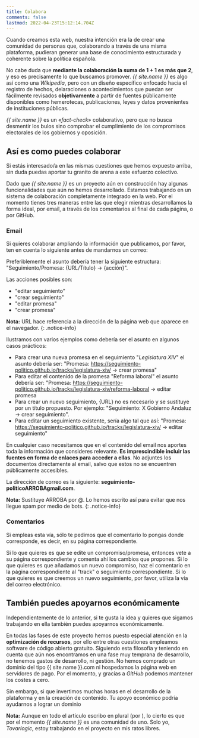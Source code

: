 ```yaml
---
title: Colabora
comments: false
lastmod: 2022-04-23T15:12:14.704Z
---
```


Cuando creamos esta web, nuestra intención era la de crear una comunidad de personas que, colaborando a través de una misma plataforma, pudieran generar una base de conocimiento estructurada y coherente sobre la política española.

No cabe duda que **mediante la colaboración la suma de 1 + 1 es más que 2**, y eso es precisamente lo que buscamos promover. *{{ site.name }}* es algo así como una *Wikipedia*, pero con un diseño específico enfocado hacia el registro de hechos, delaraciones o acontecimientos que puedan ser fácilmente revisados **objetivamente** a partir de fuentes públicamente disponibles como hemerotecas, publicaciones, leyes y datos provenientes de instituciones públicas. 

*{{ site.name }}* es un «*fact-check*» colaborativo, pero que no busca desmentir los bulos sino comprobar el cumplimiento de los compromisos electorales de los gobiernos y oposición. 

## Así es como puedes colaborar
Si estás interesado/a en las mismas cuestiones que hemos expuesto arriba, sin duda puedas aportar tu granito de arena a este esfuerzo colectivo.

Dado que *{{ site.name }}* es un proyecto aún en construcción hay algunas funcionalidades que aún no hemos desarrollado. Estamos trabajando en un sistema de colaboración completamente integrado en la web. Por el momento tienes tres maneras entre las que elegir mientras desarrollamos la forma ideal, por email, a través de los comentarios al final de cada página, o por GitHub.

###  Email
Si quieres colaborar ampliando la información que publicamos, por favor, ten en cuenta lo siguiente antes de mandarnos un correo:

Preferiblemente el asunto debería tener la siguiente estructura: "Seguimiento/Promesa: {URL/Título} -> {acción}".

Las acciones posibles son:
- "editar seguimiento"
- "crear seguimiento"
- "editar promesa"
- "crear promesa"

**Nota:** URL hace referencia a la dirección de la página web que aparece en el navegador.
{: .notice-info}

Ilustramos con varios ejemplos como debería ser el asunto en algunos casos prácticos:
- Para crear una nueva promesa en el seguimiento "*Legislatura XIV*" el asunto debería ser: "Promesa: https://seguimiento-politico.github.io/tracks/legislatura-xiv/ -> crear promesa"
- Para editar el contenido de la promesa "Reforma laboral" el asunto debería ser: "Promesa: https://seguimiento-politico.github.io/tracks/legislatura-xiv/reforma-laboral -> editar promesa
- Para crear un nuevo seguimiento, {URL} no es necesario y se sustituye por un título propuesto. Por ejemplo: "Seguimiento: X Gobierno Andaluz -> crear seguimiento".
- Para editar un seguimiento existente, sería algo tal que así: "Promesa: https://seguimiento-politico.github.io/tracks/legislatura-xiv/ -> editar seguimiento"

En cualquier caso necesitamos que en el contenido del email nos aportes toda la información que consideres relevante. **Es imprescindible incluir las fuentes en forma de enlaces para acceder a ellas**. No adjuntes los documentos directamente al email, salvo que estos no se encuentren públicamente accesibles. 

La dirección de correo es la siguiente: **seguimiento-politico<span class="text-danger">ARROBA</span>gmail.com**. 

**Nota:** Sustituye <span class="text-danger">ARROBA</span> por <span class="text-danger">@</span>. Lo hemos escrito así para evitar que nos llegue spam por medio de bots.
{: .notice-info}

### Comentarios

Si empleas esta vía, sólo te pedimos que el comentario lo pongas donde corresponde, es decir, en su página correspondiente.

Si lo que quieres es que se edite un compromiso/promesa, entonces vete a su página correspondiente y comenta ahí los cambios que propones. 
Si lo que quieres es que añadamos un nuevo compromiso, haz el comentario en la página correspondiente al "track" o seguimiento correspondiente.
Si lo que quieres es que creemos un nuevo seguimiento, por favor, utiliza la vía del correo electrónico.

## También puedes apoyarnos económicamente

Independientemente de lo anterior, si te gusta la idea y quieres que sigamos trabajando en ella también puedes apoyarnos económicamente. 

En todas las fases de este proyecto hemos puesto especial atención en la **optimización de recursos**, por ello entre otras cuestiones empleamos software de código abierto gratuito. Siguiendo esta filosofía y teniendo en cuenta que aún nos encontramos en una fase muy temprana de desarrollo, no tenemos gastos de desarrollo, ni gestión. No hemos comprado un dominio del tipo {{ site.name }}.com ni hospedamos la página web en servidores de pago. Por el momento, y gracias a *GitHub* podemos mantener los costes a cero.

Sin embargo, si que invertimos muchas horas en el desarrollo de la plataforma y en la creación de contenido. Tu apoyo económico podría ayudarnos a lograr un dominio

**Nota:** Aunque en todo el artículo escribo en plural (por ), lo cierto es que por el momento *{{ site.name }}* es una comunidad de uno. Solo yo, *Tovarlogic*, estoy trabajando en el proyecto en mis ratos libres.
